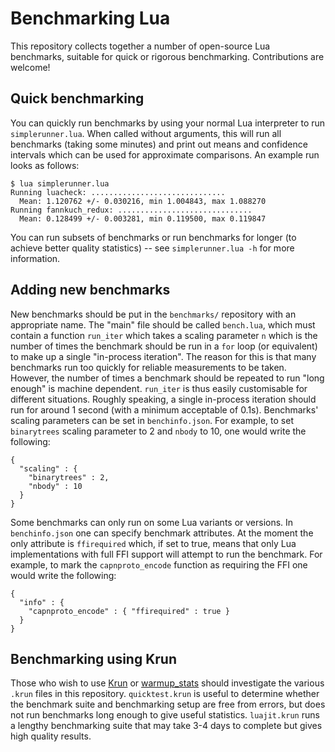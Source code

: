 # Benchmarking Lua

This repository collects together a number of open-source Lua benchmarks,
suitable for quick or rigorous benchmarking. Contributions are welcome!


## Quick benchmarking

You can quickly run benchmarks by using your normal Lua interpreter to run
`simplerunner.lua`. When called without arguments, this will run all benchmarks
(taking some minutes) and print out means and confidence intervals which can be
used for approximate comparisons. An example run looks as follows:

```
$ lua simplerunner.lua
Running luacheck: ..............................
  Mean: 1.120762 +/- 0.030216, min 1.004843, max 1.088270
Running fannkuch_redux: ..............................
  Mean: 0.128499 +/- 0.003281, min 0.119500, max 0.119847
```

You can run subsets of benchmarks or run benchmarks for longer (to achieve
better quality statistics) -- see `simplerunner.lua -h` for more information.


## Adding new benchmarks

New benchmarks should be put in the `benchmarks/` repository with an appropriate
name. The "main" file should be called `bench.lua`, which must contain a
function `run_iter` which takes a scaling parameter `n` which is the number of
times the benchmark should be run in a `for` loop (or equivalent) to make up a
single "in-process iteration". The reason for this is that many benchmarks run
too quickly for reliable measurements to be taken. However, the number of times
a benchmark should be repeated to run "long enough" is machine dependent.
`run_iter` is thus easily customisable for different situations. Roughly
speaking, a single in-process iteration should run for around 1 second (with a
minimum acceptable of 0.1s). Benchmarks' scaling parameters can be set in 
`benchinfo.json`. For example, to set `binarytrees` scaling parameter to 2 
and `nbody` to 10, one would write the following:

```
{
  "scaling" : {
    "binarytrees" : 2,
    "nbody" : 10
  }
}
```

Some benchmarks can only run on some Lua variants or versions. In 
`benchinfo.json` one can specify benchmark attributes. At the moment the only 
attribute is `ffirequired` which, if set to true, means that only Lua 
implementations with full FFI support will attempt to run the benchmark. For 
example, to mark the `capnproto_encode` function as requiring the FFI one would 
write the following:

```
{
  "info" : {
    "capnproto_encode" : { "ffirequired" : true }
  }
}
```


## Benchmarking using Krun

Those who wish to use [Krun](http://soft-dev.org/src/krun/) or
[warmup_stats](http://soft-dev.org/src/warmup_stats/) should investigate the
various `.krun` files in this repository. `quicktest.krun` is useful to
determine whether the benchmark suite and benchmarking setup are free
from errors, but does not run benchmarks long enough to give useful statistics.
`luajit.krun` runs a lengthy benchmarking suite that may take 3-4 days to
complete but gives high quality results.
